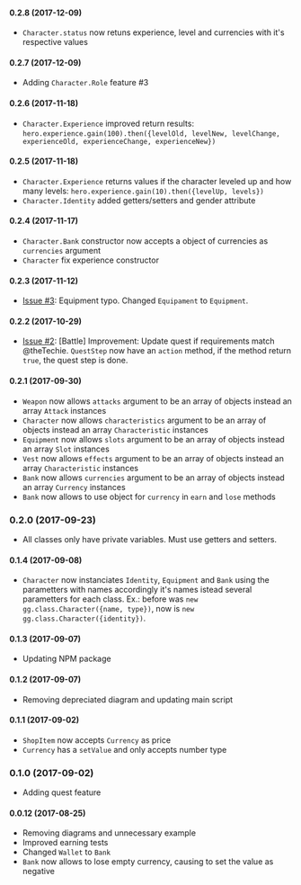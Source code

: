 #### 0.2.8 (2017-12-09)

- `Character.status` now retuns experience, level and currencies with it's respective values

#### 0.2.7 (2017-12-09)

- Adding `Character.Role` feature #3

#### 0.2.6 (2017-11-18)

- `Character.Experience` improved return results: `hero.experience.gain(100).then({levelOld, levelNew, levelChange, experienceOld, experienceChange, experienceNew})`

#### 0.2.5 (2017-11-18)

- `Character.Experience` returns values if the character leveled up and how many levels: `hero.experience.gain(10).then({levelUp, levels})`
- `Character.Identity` added getters/setters and gender attribute

#### 0.2.4 (2017-11-17)

- `Character.Bank` constructor now accepts a object of currencies as `currencies` argument
- `Character` fix experience constructor

#### 0.2.3 (2017-11-12)

- [Issue #3](https://github.com/generic-game/generic-game/issues/2): Equipment typo. Changed `Equipament` to `Equipment`.

#### 0.2.2 (2017-10-29)

- [Issue #2](https://github.com/generic-game/generic-game/issues/2): [Battle] Improvement: Update quest if requirements match @theTechie. `QuestStep` now have an `action` method, if the method return `true`, the quest step is done.

#### 0.2.1 (2017-09-30)

- `Weapon` now allows `attacks` argument to be an array of objects instead an array `Attack` instances
- `Character` now allows `characteristics` argument to be an array of objects instead an array `Characteristic` instances
- `Equipment` now allows `slots` argument to be an array of objects instead an array `Slot` instances
- `Vest` now allows `effects` argument to be an array of objects instead an array `Characteristic` instances
- `Bank` now allows `currencies` argument to be an array of objects instead an array `Currency` instances
- `Bank` now allows to use object for `currency` in `earn` and `lose` methods

### 0.2.0 (2017-09-23)

- All classes only have private variables. Must use getters and setters.

#### 0.1.4 (2017-09-08)

- `Character` now instanciates `Identity`, `Equipment` and `Bank` using the
parametters with names accordingly it's names istead several parametters for
each class. Ex.: before was `new gg.class.Character({name, type})`, now is
`new gg.class.Character({identity})`.

#### 0.1.3 (2017-09-07)

- Updating NPM package

#### 0.1.2 (2017-09-07)

- Removing depreciated diagram and updating main script

#### 0.1.1 (2017-09-02)

- `ShopItem` now accepts `Currency` as price
- `Currency` has a `setValue` and only accepts number type

### 0.1.0 (2017-09-02)

- Adding quest feature

#### 0.0.12 (2017-08-25)

- Removing diagrams and unnecessary example
- Improved earning tests
- Changed `Wallet` to `Bank`
- `Bank` now allows to lose empty currency, causing to set the value as negative
